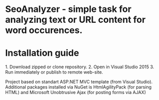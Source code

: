 # SeoAnalyzer - simple task for analyzing text or URL content for word occurences.


<h1>Installation guide </h1>
1. Download zipped or clone repository.
2. Open in Visual Studio 2015
3. Run immediately or publish to remote web-site.

Project based on standart ASP.NET MVC template (from Visual Studio). Additional packages installed via NuGet is HtmlAgilityPack (for parsing HTML)
and Microsoft Unobtrusive Ajax (for posting forms via AJAX)
